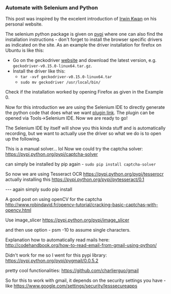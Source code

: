 ### Automate with Selenium and Python

This post was inspired by the excelent introduction of [Irwin Kwan](https://irwinkwan.com/2013/04/05/automating-the-web-with-selenium-complete-tasks-automatically-and-write-test-cases/) on his personal website.

The selenium python package is given on [pypi](https://pypi.python.org/pypi/selenium/3.3.0) where one can also find the installation instructions - don't forget to install the browser specific drivers as indicated on the site. As an example the driver installation for firefox on Ubuntu is like this:

* Go on the geckodriver [website](https://github.com/mozilla/geckodriver/releases) and download the latest version, e.g. `geckodriver-v0.15.0-linux64.tar.gz`.
* Install the driver like this:
    - `tar -xvf geckodriver-v0.15.0-linux64.tar`
    - `sudo mv geckodriver /usr/local/bin/`

Check if the installation worked by opening Firefox as given in the Example 0.

Now for this introduction we are using the Selenium IDE to directly generate the python code that does what we want [plugin link](https://addons.mozilla.org/en-US/firefox/addon/selenium-ide/). The plugin can be opened via Tools->Selenium IDE. Now we are ready to go!

The Selenium IDE by itself will show you this kinda stuff and is automatically recording, but we want to actually use the driver so what we do is to open up the following.


This is a manual solver... lol
Now we could try the captcha solver:
https://pypi.python.org/pypi/captcha-solver

can simply be installed by pip again - `sudo pip install captcha-solver`


So now we are using Tesseract OCR https://pypi.python.org/pypi/tesserocr
actually installing this https://pypi.python.org/pypi/pytesseract/0.1

--- again simply sudo pip install

A good post on using openCV for the captcha http://www.robindavid.fr/opencv-tutorial/cracking-basic-captchas-with-opencv.html

Use image_slicer https://pypi.python.org/pypi/image_slicer

and then use option - psm -10 to assume single characters.

Explanation how to automatically read mails here: http://codehandbook.org/how-to-read-email-from-gmail-using-python/

Didn't work for me so I went for this pypi library: https://pypi.python.org/pypi/pygmail/0.0.5.2

pretty cool functionalities:
https://github.com/charlierguo/gmail



So for this to work with gmail, it depends on the security settings you have - like https://www.google.com/settings/security/lesssecureapps
















